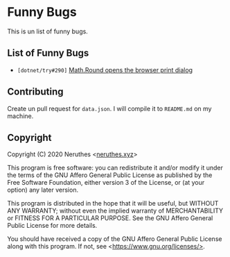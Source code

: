 # Funny Bugs

This is un list of funny bugs.

## List of Funny Bugs

- `[dotnet/try#290]` [Math.Round opens the browser print dialog](https://github.com/dotnet/try/issues/290)

## Contributing

Create un pull request for `data.json`. I will compile it to `README.md` on my machine.

## Copyright

Copyright (C) 2020  Neruthes \<[neruthes.xyz](https://neruthes.xyz)>

This program is free software: you can redistribute it and/or modify
it under the terms of the GNU Affero General Public License as published
by the Free Software Foundation, either version 3 of the License, or
(at your option) any later version.

This program is distributed in the hope that it will be useful,
but WITHOUT ANY WARRANTY; without even the implied warranty of
MERCHANTABILITY or FITNESS FOR A PARTICULAR PURPOSE.  See the
GNU Affero General Public License for more details.

You should have received a copy of the GNU Affero General Public License
along with this program.  If not, see \<https://www.gnu.org/licenses/>.
